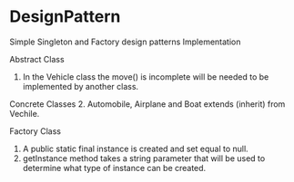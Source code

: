 # DesignPattern
Simple Singleton and Factory design patterns Implementation

Abstract Class
  1. In the Vehicle class the move() is incomplete will be needed to be implemented by another class.
  
Concrete Classes
  2. Automobile, Airplane and Boat extends (inherit) from Vechile. 
  
Factory Class
  1. A public static final instance is created and set equal to null.
  2. getInstance method takes a string parameter that will be used to determine what type of instance can be created.
  
